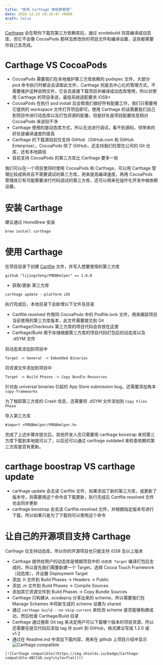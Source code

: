 ```yaml
---
title: "使用 Carthage 做依赖管理"
date: 2016-12-23 19:18:47 +0800
draft: false
---
```


[Carthage](https://github.com/Carthage/Carthage) 会在帮你下载完第三方依赖库后，通过 xcodebuild 将其编译成动态库，但它不会像 CocoaPods 那样去修改你的项目文件和编译设置，这些都需要你自己去完成。

# Carthage VS CocoaPods
- CocoaPods 需要我们在本地维护第三方库依赖的 podspec 文件，大部分 pod 命令执行时都会去读取此文件，Carthage 则是去中心化的管理方式，不需要维护这种说明文件，它会去直接下载项目并编译成动态库使用，所以对使用 Carthage 的项目来说，最低系统适配要求 iOS8+
- CocoaPods 在执行 pod install 后会帮我们做好所有配置工作，我们只需要用它提供的 workspace 文件打开项目即可，使用 Carthage 的话需要我们自己到项目中进行动态库以及打包资源的配置，但是好处是项目配置信息相对 CocoaPods 来说较干净
- Carthage 使用的是动态库方式，所以无法进行调试，看不到源码，但带来的好处是编译速度的提高
- Carthage 的下载源目前仅支持 GitHub（GitHub.com 和 GitHub Enterprise），CocoaPods 除了 GitHub，还支持我们托管在公司的 Git 仓库，还有本地路径
- 目前支持 CocoaPods 的第三方库比 Carthage 要多一些

我们可以在一个项目里同时使用 CocoaPods 和 Carthage，可以用 Carthage 管理比较成熟并且不需要调试的第三方库，用来提高编译速度，再用 CocoaPods 管理其它有可能需要进行代码调试的第三方库，还可以用来在组件化开发中做依赖设置。

# 安装 Carthage
建议通过 HomeBrew 安装

```
brew install carthage
```

# 使用 Carthage
在项目目录下创建 [Cartfile](https://github.com/Carthage/Carthage/blob/master/Documentation/Artifacts.md) 文件，并写入想要使用的第三方库

```
github "lijingcheng/FMDBHelper" == 1.0.0
```

* 获取/更新 第三方库

```
carthage update --platform iOS
```

执行完成后，本地目录下会新增以下文件及目录

- Cartfile.resolved 作用同 CocoaPods 中的 Podfile.lock 文件，用来跟踪项目当前使用的第三方库版本，此文件需要提交到 Git
- Carthage/Checkouts 第三方库的项目代码会存放在这里
- Carthage/Build 用于存储根据第三方库的项目代码打包后的动态库以及 .dSYM 文件

将动态库添加到项目中

```
Target -> General -> Embedded Binaries
```

将资源文件添加到项目中

```
Target -> Build Phases -> Copy Bundle Resources
```

针对由 universal binaries 引起的 App Store submission bug，还需要添加角本 `copy-frameworks`

为了根踪第三方库的 Crash 信息，还需要将 .dSYM 文件添加到 `Copy Files Phase`

导入第三方库 

```
#import <FMDBHelper/FMDBHelper.h>
```

完成了上述步骤并提交后，其他开发人员只需要用 carthage boostrap 来将第三方库下载到本地就可以了，以后还可以通过 carthage outdated 来检查依赖的第三方库是否有更新。

# carthage boostrap VS carthage update
- carthage update 会去读 Cartfile 文件，如果添加了新的第三方库，或更新了版本号，则需要用这个命令去下载更新，执行完成后 Cartfile.resolved 文件也会同步更新
- carthage boostrap 会去读 Cartfile.resolved 文件，并根据指定版本号进行下载，所以如果只是为了下载则可以使用这个命令

# 让自己的开源项目支持 Carthage
Carthage 仅支持动态库，所以你的开源项目也只能支持 iOS8 及以上版本

- Carthage 提供给用户的动态库是根据项目中的 `动态库 Target` 编译打包后生成的，所以首先我们需要新建一个 Target，选择 Cocoa Touch Framework（动态库），并设置 Deployment Target
- 添加 .h 文件到 Build Phases -> Headers -> Public
- 添加 .m 文件到 Build Phases -> Compile Sources
- 添加其它资源文件到 Build Phases -> Copy Bundle Sources
- Carthage 只构建从 .xcodeproj 分享出来的 scheme，所以需要我们在 Manage Schemes 中将新生成的 scheme 设置为 shared
- 通过 `carthage build --no-skip-current` 来检测 scheme 是否能够构建成功，然后检查 Carthage/Build 目录
- Carthage 通过搜索 Git tag 来决定用户可以下载哪个版本的项目资源，所以还需要在提交代码后添加 tag 并 push 到 GitHub，格式建议写成 1.2.0 或 v1.2
- 通过在 Readme.md 中添加下面内容，用来在 github 上项目介绍中显示 ![Carthage compatible](https://img.shields.io/badge/Carthage-compatible-4BC51D.svg?style=flat)

```
[![Carthage compatible](https://img.shields.io/badge/Carthage-compatible-4BC51D.svg?style=flat)]()
```